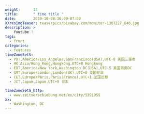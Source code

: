 ```yaml
---
weight:      13
title:       " time title "
date:        2019-10-08:36:00-07:00
XXresImgTeaser: teaserpics/pixabay.com/monitor-1307227_640.jpg
description: >
    Youtube !
tags:
  - front
categories:
  - features
timeZoneSetS: 
  - PDT,America/Los_Angeles,SanFrancisco(USA),UTC-8 美国三藩市
  - HK,Asia/Hong_Kong,Hongkong,UTC+8 Hongkong
  - EDT,America/New_York,Washington_DC(USA),UTC-5 美国首都DC
  - GMT,Europe/London,London(UK),UTC+0 英国伦敦
  - CET,Europe/Paris,Paris(France),UTC+1 法国巴黎 
  - JCT,Japan,Japan,UTC+9 日本

timeZoneSetS_http: 
  - www.zeitverschiebung.net/en/city/5391959
xx:
  - Washington, DC
---
```


